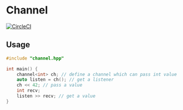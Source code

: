 # Channel

[![CircleCI](https://circleci.com/gh/goldimax/channel.svg?style=svg)](https://circleci.com/gh/goldimax/channel)

## Usage

```c++
#include "channel.hpp"

int main() {
    channel<int> ch; // define a channel which can pass int value
    auto listen = ch(); // get a listener
    ch << 42; // pass a value
    int recv;
    listen >> recv; // get a value
}
```